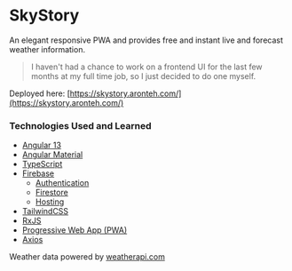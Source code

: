 # SkyStory

An elegant responsive PWA and provides free and instant live and forecast weather information.

> I haven't had a chance to work on a frontend UI for the last few months at my full time job, so I just decided to do one myself.

Deployed here: [https://skystory.aronteh.com/](https://skystory.aronteh.com/)


### Technologies Used and Learned

- [Angular 13](https://angular.io/)
- [Angular Material](https://material.angular.io/)
- [TypeScript](https://www.typescriptlang.org/)
- [Firebase](https://firebase.google.com/)
  - [Authentication](https://firebase.google.com/docs/auth)
  - [Firestore](https://firebase.google.com/docs/firestore)
  - [Hosting](https://firebase.google.com/docs/hosting)
- [TailwindCSS](https://tailwindcss.com/)
- [RxJS](https://rxjs.dev/)
- [Progressive Web App (PWA)](https://web.dev/progressive-web-apps/)
- [Axios](https://axios-http.com/)

Weather data powered by [weatherapi.com](https://www.weatherapi.com/)
